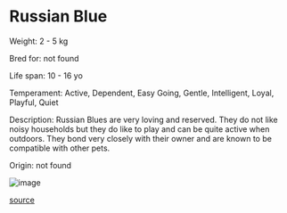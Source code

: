 # Russian Blue

Weight: 2 - 5 kg

Bred for: not found 

Life span: 10 - 16 yo

Temperament: Active, Dependent, Easy Going, Gentle, Intelligent, Loyal, Playful, Quiet

Description: Russian Blues are very loving and reserved. They do not like noisy households but they do like to play and can be quite active when outdoors. They bond very closely with their owner and are known to be compatible with other pets.

Origin: not found

![image](https://cdn2.thecatapi.com/images/Rhj-JsTLP.jpg)

[source](https://api.thecatapi.com/v1/breeds/rblu)
